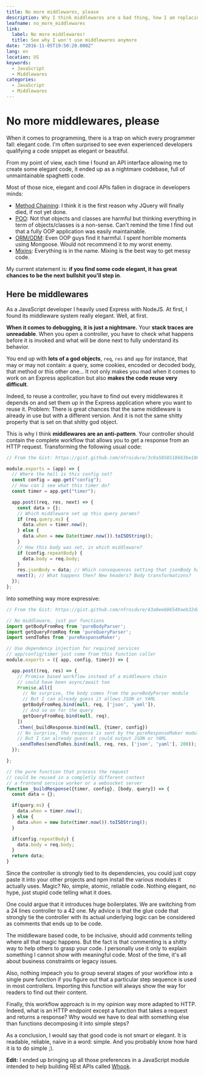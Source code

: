 ```yaml
---
title: No more middlewares, please
description: Why I think middlewares are a bad thing, how I am replacing them.
leafname: no_more_middlewares
link:
  label: No more middlewares!
  title: See why I won't use middlewares anymore
date: "2016-11-05T19:50:20.000Z"
lang: en
location: US
keywords:
  - JavaScript
  - Middlewares
categories:
  - JavaScript
  - Middlewares
---
```


# No more middlewares, please

When it comes to programming, there is a trap on which every programmer fall: elegant code. I'm often surprised to see even experienced developers qualifying a code snippet as elegant or beautiful.

From my point of view, each time I found an API interface allowing me to create some elegant code, it ended up as a nightmare codebase, full of unmaintainable spaghetti code.

Most of those nice, elegant and cool APIs fallen in disgrace in developers minds:

- [Method Chaining](https://www.reddit.com/r/javascript/comments/1sk8vm/method%5Fchaining%5Fgood%5For%5Fbad%5Fthing/cdyebjh/): I think it is the first reason why JQuery will finally died, if not yet done.
- [POO](https://blog.pivotal.io/labs/labs/all-evidence-points-to-oop-being-bullshit): Not that objects and classes are harmful but thinking everything in term of objects/classes is a non-sense. Can't remind the time I find out that a fully OOP application was easily maintainable.
- [ORM/ODM](http://www.yegor256.com/2014/12/01/orm-offensive-anti-pattern.html): Even OOP guys find it harmful. I spent horrible moments using Mongoose. Would not recommend it to my worst enemy.
- [Mixins](https://medium.com/@dan%5Fabramov/mixins-are-dead-long-live-higher-order-components-94a0d2f9e750#.8k7i3x68a): Everything is in the name. Mixing is the best way to get messy code.

My current statement is: **if you find some code elegant, it has great chances to be the next bullshit you'll step in**.

## Here be middlewares

As a JavaScript developer I heavily used Express with NodeJS. At first, I found its middleware system really elegant. Well, at first.

**When it comes to debugging, it is just a nightmare.** Your **stack traces are unreadable**. When you open a controller, you have to check what happens before it is invoked and what will be done next to fully understand its behavior.

You end up with **lots of a god objects**, `req`, `res` and `app` for instance, that may or may not contain: a query, some cookies, encoded or decoded body, that method or this other one... It not only makes you mad when it comes to work on an Express application but also **makes the code reuse very difficult**.

Indeed, to reuse a controller, you have to find out every middlewares it depends on and set them up in the Express application where you want to reuse it. Problem: There is great chances that the same middleware is already in use but with a different version. And it is not the same shitty property that is set on that shitty god object.

This is why I think **middlewares are an anti-pattern**. Your controller should contain the complete workflow that allows you to get a response from an HTTP request. Transforming the following usual code:

```js
// From the Gist: https://gist.github.com/nfroidure/3c0a5858518663be186a1a64d160ee31

module.exports = (app) => {
  // Where the hell is this config set?
  const config = app.get("config");
  // How can I see what this timer do?
  const timer = app.get("timer");

  app.post((req, res, next) => {
    const data = {};
    // Which middleware set up this query params?
    if (req.query.ms) {
      data.when = timer.now();
    } else {
      data.when = new Date(timer.now()).toISOString();
    }
    // How this body was set, in which middleware?
    if (config.repeatBody) {
      data.body = req.body;
    }
    res.jsonBody = data; // Which consequences setting that jsonBody has?
    next(); // What happens then? New headers? Body transformations?
  });
};
```

Into something way more expressive:

```js
// From the Gist: https://gist.github.com/nfroidure/43a0eeb06549aeb32dd23c91fa5e0f11

// No middleware, just pur functions
import getBodyFromReq from 'pureBodyParser';
import getQueryFromReq from 'pureQueryParser';
import sendToRes from 'pureResponseMaker';

// Use dependency injection for required services
// app/config/timer just come from this function caller
module.exports = ({ app, config, timer}) => {

  app.post((req, res) => {
    // Promise based workflow instead of a middleware chain
    // could have been async/await too
    Promise.all([
      // No surprise, the body comes from the pureBodyParser module
      // But I can already guess it allows JSON or YAML
      getBodyFromReq.bind(null, req, ['json', 'yaml']),
      // And so on for the query
      getQueryFromReq.bind(null, req),
    ])
    .then(_buildResponse.bind(null, {timer, config})
    // No surprise, the response is sent by the pureResponseMaker module
    // But I can already guess it could output JSON or YAML
    .sendToRes(sendToRes.bind(null, req, res, ['json', 'yaml'], 200));
  });

};

// the pure function that process the request
// could be reused in a completly different context
// a frontend service worker or a websocket server
function _buildResponse({timer, config}, [body, query]) => {
  const data = {};

  if(query.ms) {
    data.when = timer.now();
  } else {
    data.when = new Date(timer.now()).toISOString();
  }

  if(config.repeatBody) {
    data.body = req.body;
  }
  return data;
}
```

Since the controller is strongly tied to its dependencies, you could just copy paste it into your other projects and npm install the various modules it actually uses. Magic? No, simple, atomic, reliable code. Nothing elegant, no hype, just stupid code telling what it does.

One could argue that it introduces huge boilerplates. We are switching from a 24 lines controller to a 42 one. My advice is that the glue code that strongly tie the controller with its actual underlying logic can be considered as comments that ends up to be code.

The middleware based code, to be inclusive, should add comments telling where all that magic happens. But the fact is that commenting is a shitty way to help others to grasp your code. I personally use it only to explain something I cannot show with meaningful code. Most of the time, it's all about business constraints or legacy issues.

Also, nothing impeach you to group several stages of your workflow into a single pure function if you figure out that a particular step sequence is used in most controllers. Importing this function will always show the way for readers to find out their content.

Finally, this workflow approach is in my opinion way more adapted to HTTP. Indeed, what is an HTTP endpoint except a function that takes a request and returns a response? Why would we have to deal with something else than functions decomposing it into simple steps?

As a conclusion, I would say that good code is not smart or elegant. It is readable, reliable, naive in a word: simple. And you probably know how hard it is to do simple ;).

**Edit:** I ended up bringing up all those preferences in a JavaScript module intended to help building REst APIs called [Whook](https://github.com/nfroidure/whook).
